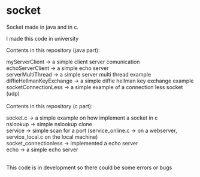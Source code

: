 # socket
Socket made in java and in c.

I made this code in university

Contents in this repository (java part): <br />

myServerClient -> a simple client server comunication <br />
echoServerClient -> a simple echo server <br />
serverMultiThread -> a simple server multi thread example <br />
diffieHellmanKeyExchange -> a simple diffie hellman key exchange example <br />
socketConnectionLess -> a simple example of a connection less socket (udp) <br />
<br />
Contents in this repository (c part): <br />

socket.c -> a simple example on how implement a socket in c <br />
nslookup -> simple nslookup clone <br />
service -> simple scan for a port (service_online.c -> on a webserver, service_local.c on the local machine) <br />
socket_connectionless -> implemented a echo server <br />
echo -> a simple echo server 

<br />
This code is in development so there could be some errors or bugs
